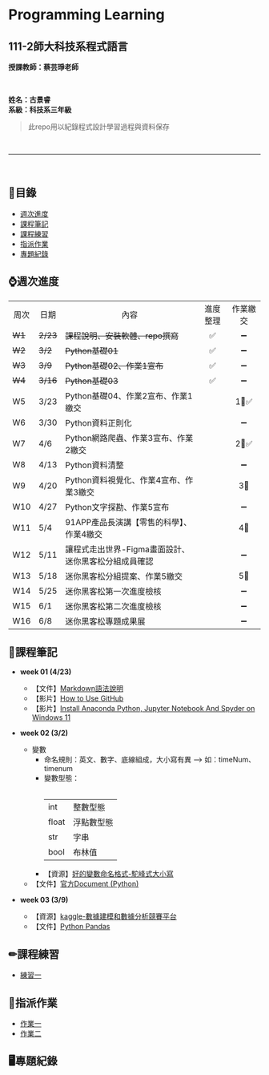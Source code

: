 # Programming Learning

## 111-2師大科技系程式語言

**授課教師：蔡芸琤老師**

<br />

**姓名：古景睿** <br/>
**系級：科技系三年級**
>此repo用以紀錄程式設計學習過程與資料保存

<br />  

----------------------------

<br />  

## 🧭目錄
- [週次進度](#週次進度)
- [課程筆記](#課程筆記)
- [課程練習](#課程練習)
- [指派作業](#指派作業)
- [專題紀錄](#專題紀錄)


## ⌚週次進度
<table>
    <tr>
        <td align="center">周次</td>
        <td align="center">日期</td>
        <td align="center">內容</td>
        <td align="center">進度整理</td>
        <td align="center">作業繳交</td>
    </tr>
    <tr>
        <td><s>W1</s></td>
        <td><s>2/23</s></td>
        <td><s>課程說明、安裝軟體、repo撰寫<s></td>
        <td align="center">✅</td>
        <td align="center">➖</td>
    </tr>
    <tr>
        <td><s>W2</s></td>
        <td><s>3/2</s></td>
        <td><s>Python基礎01</s></td>
        <td align="center">✅</td>
        <td align="center">➖</td>
    </tr>
    <tr>
        <td><s>W3</s></td>
        <td><s>3/9</s></td>
        <td><s>Python基礎02、作業1宣布</s></td>
        <td align="center">✅</td>
        <td align="center">➖</td>
    </tr>
    <tr>
        <td><s>W4</s></td>
        <td><s>3/16</s></td>
        <td><s>Python基礎03</s></td>
        <td align="center">✅</td>
        <td align="center">➖</td>
    </tr>
    <tr>
        <td>W5</td>
        <td>3/23</td>
        <td>Python基礎04、作業2宣布、作業1繳交</td>
        <td align="center"></td>
        <td align="center">1⃣✅</td>
    </tr>
    <tr>
        <td>W6</td>
        <td>3/30</td>
        <td>Python資料正則化</td>
        <td align="center"></td>
        <td align="center">➖</td>
    </tr>
    <tr>
        <td>W7</td>
        <td>4/6</td>
        <td>Python網路爬蟲、作業3宣布、作業2繳交</td>
        <td align="center"></td>
        <td align="center">2⃣✅</td>
    </tr>
    <tr>
        <td>W8</td>
        <td>4/13</td>
        <td>Python資料清整</td>
        <td align="center"></td>
        <td align="center">➖</td>
    </tr>
    <tr>
        <td>W9</td>
        <td>4/20</td>
        <td>Python資料視覺化、作業4宣布、作業3繳交</td>
        <td align="center"></td>
        <td align="center">3⃣</td>
    </tr>
    <tr>
        <td>W10</td>
        <td>4/27</td>
        <td>Python文字探勘、作業5宣布</td>
        <td align="center"></td>
        <td align="center">➖</td>
    </tr>
    <tr>
        <td>W11</td>
        <td>5/4</td>
        <td>91APP產品長演講【零售的科學】、作業4繳交</td>
        <td align="center"></td>
        <td align="center">4⃣</td>
    </tr>
    <tr>
        <td>W12</td>
        <td>5/11</td>
        <td>讓程式走出世界-Figma畫面設計、迷你黑客松分組成員確認</td>
        <td align="center"></td>
        <td align="center">➖</td>
    </tr>
    <tr>
        <td>W13</td>
        <td>5/18</td>
        <td>迷你黑客松分組提案、作業5繳交</td>
        <td align="center"></td>
        <td align="center">5⃣</td>
    </tr>
    <tr>
        <td>W14</td>
        <td>5/25</td>
        <td>迷你黑客松第一次進度檢核</td>
        <td align="center"></td>
        <td align="center">➖</td>
    </tr>
    <tr>
        <td>W15</td>
        <td>6/1</td>
        <td>迷你黑客松第二次進度檢核</td>
        <td align="center"></td>
        <td align="center">➖</td>
    </tr>
    <tr>
        <td>W16</td>
        <td>6/8</td>
        <td>迷你黑客松專題成果展</td>
        <td align="center"></td>
        <td align="center">➖</td>
    </tr>
</table>


## 📓課程筆記
- **week 01 (4/23)**
  - 【文件】[Markdown語法說明](https://markdown.tw/)
  - 【影片】[How to Use GitHub](https://www.youtube.com/watch?v=v_1iqtOnUMg)
  - 【影片】[Install Anaconda Python, Jupyter Notebook And Spyder on Windows 11](https://www.youtube.com/watch?v=-sNX_ZMVpQM)

- **week 02 (3/2)**
  - 變數
    - 命名規則：英文、數字、底線組成，大小寫有異 --> 如：timeNum、timenum
    - 變數型態：<br />  
               <table>
                  <tr>
                      <td>int</td>
                      <td>整數型態</td>
                  </tr>
                  <tr>
                      <td>float</td>
                      <td>浮點數型態</td>
                  </tr>
                  <tr>
                      <td>str</td>
                      <td>字串</td>
                  </tr>
                  <tr>
                      <td>bool</td>
                      <td>布林值</td>
                  </tr>
              </table>
    - 【資源】[好的變數命名格式-駝峰式大小寫](https://zh.wikipedia.org/zh-tw/%E9%A7%9D%E5%B3%B0%E5%BC%8F%E5%A4%A7%E5%B0%8F%E5%AF%AB)
  - 【文件】[官方Document (Python)](https://docs.python.org/3/tutorial/index.html)
  
- **week 03 (3/9)**
  - 【資源】[kaggle-數據建模和數據分析競賽平台](https://www.kaggle.com/)
  - 【文件】[Python Pandas](https://pandas.pydata.org/pandas-docs/stable/user_guide/merging.html)
          
## ✏課程練習
- [練習一](https://github.com/machipriest/PL/blob/main/task1/%E7%B7%B4%E7%BF%921.ipynb)

## 💯指派作業
- [作業一](https://github.com/machipriest/PL/blob/main/hw1/Untitled.ipynb)
- [作業二](https://github.com/machipriest/PL/blob/main/hw2/Untitled.ipynb)

## 🖥專題紀錄


